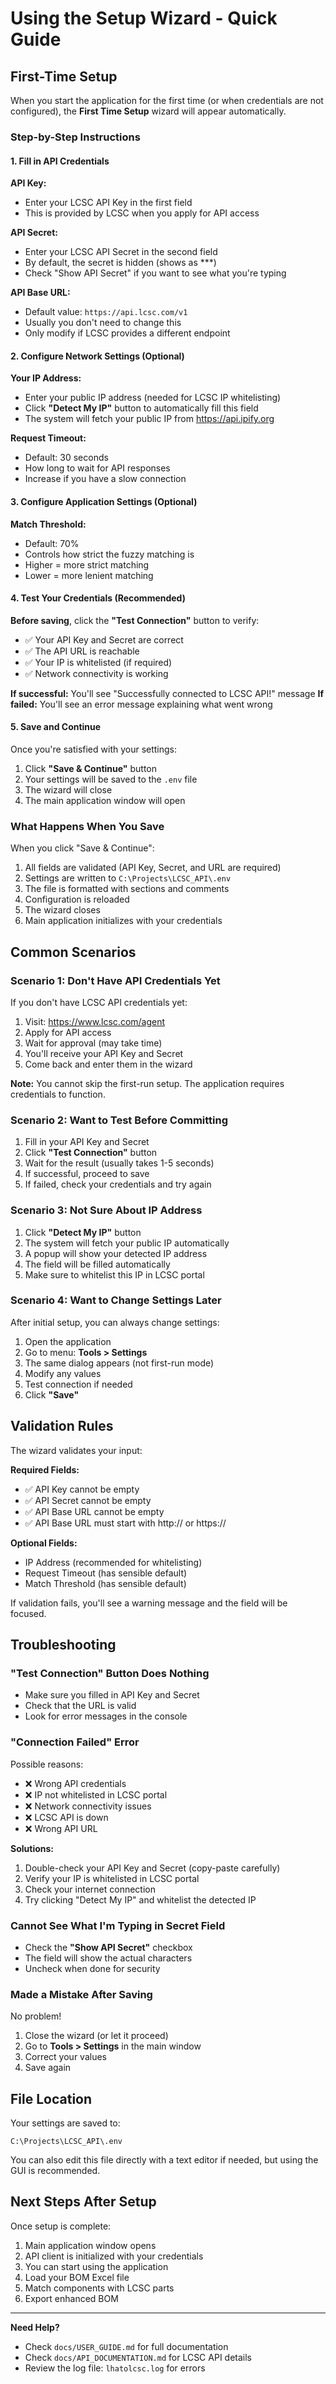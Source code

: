 # Using the Setup Wizard - Quick Guide

## First-Time Setup

When you start the application for the first time (or when credentials are not configured), the **First Time Setup** wizard will appear automatically.

### Step-by-Step Instructions

#### 1. Fill in API Credentials

**API Key:**
- Enter your LCSC API Key in the first field
- This is provided by LCSC when you apply for API access

**API Secret:**
- Enter your LCSC API Secret in the second field
- By default, the secret is hidden (shows as ***)
- Check "Show API Secret" if you want to see what you're typing

**API Base URL:**
- Default value: `https://api.lcsc.com/v1`
- Usually you don't need to change this
- Only modify if LCSC provides a different endpoint

#### 2. Configure Network Settings (Optional)

**Your IP Address:**
- Enter your public IP address (needed for LCSC IP whitelisting)
- Click **"Detect My IP"** button to automatically fill this field
- The system will fetch your public IP from https://api.ipify.org

**Request Timeout:**
- Default: 30 seconds
- How long to wait for API responses
- Increase if you have a slow connection

#### 3. Configure Application Settings (Optional)

**Match Threshold:**
- Default: 70%
- Controls how strict the fuzzy matching is
- Higher = more strict matching
- Lower = more lenient matching

#### 4. Test Your Credentials (Recommended)

**Before saving**, click the **"Test Connection"** button to verify:
- ✅ Your API Key and Secret are correct
- ✅ The API URL is reachable
- ✅ Your IP is whitelisted (if required)
- ✅ Network connectivity is working

**If successful:** You'll see "Successfully connected to LCSC API!" message
**If failed:** You'll see an error message explaining what went wrong

#### 5. Save and Continue

Once you're satisfied with your settings:
1. Click **"Save & Continue"** button
2. Your settings will be saved to the `.env` file
3. The wizard will close
4. The main application window will open

### What Happens When You Save

When you click "Save & Continue":
1. All fields are validated (API Key, Secret, and URL are required)
2. Settings are written to `C:\Projects\LCSC_API\.env`
3. The file is formatted with sections and comments
4. Configuration is reloaded
5. The wizard closes
6. Main application initializes with your credentials

## Common Scenarios

### Scenario 1: Don't Have API Credentials Yet

If you don't have LCSC API credentials yet:
1. Visit: https://www.lcsc.com/agent
2. Apply for API access
3. Wait for approval (may take time)
4. You'll receive your API Key and Secret
5. Come back and enter them in the wizard

**Note:** You cannot skip the first-run setup. The application requires credentials to function.

### Scenario 2: Want to Test Before Committing

1. Fill in your API Key and Secret
2. Click **"Test Connection"** button
3. Wait for the result (usually takes 1-5 seconds)
4. If successful, proceed to save
5. If failed, check your credentials and try again

### Scenario 3: Not Sure About IP Address

1. Click **"Detect My IP"** button
2. The system will fetch your public IP automatically
3. A popup will show your detected IP address
4. The field will be filled automatically
5. Make sure to whitelist this IP in LCSC portal

### Scenario 4: Want to Change Settings Later

After initial setup, you can always change settings:
1. Open the application
2. Go to menu: **Tools > Settings**
3. The same dialog appears (not first-run mode)
4. Modify any values
5. Test connection if needed
6. Click **"Save"**

## Validation Rules

The wizard validates your input:

**Required Fields:**
- ✅ API Key cannot be empty
- ✅ API Secret cannot be empty
- ✅ API Base URL cannot be empty
- ✅ API Base URL must start with http:// or https://

**Optional Fields:**
- IP Address (recommended for whitelisting)
- Request Timeout (has sensible default)
- Match Threshold (has sensible default)

If validation fails, you'll see a warning message and the field will be focused.

## Troubleshooting

### "Test Connection" Button Does Nothing
- Make sure you filled in API Key and Secret
- Check that the URL is valid
- Look for error messages in the console

### "Connection Failed" Error
Possible reasons:
- ❌ Wrong API credentials
- ❌ IP not whitelisted in LCSC portal
- ❌ Network connectivity issues
- ❌ LCSC API is down
- ❌ Wrong API URL

**Solutions:**
1. Double-check your API Key and Secret (copy-paste carefully)
2. Verify your IP is whitelisted in LCSC portal
3. Check your internet connection
4. Try clicking "Detect My IP" and whitelist the detected IP

### Cannot See What I'm Typing in Secret Field
- Check the **"Show API Secret"** checkbox
- The field will show the actual characters
- Uncheck when done for security

### Made a Mistake After Saving
No problem! 
1. Close the wizard (or let it proceed)
2. Go to **Tools > Settings** in the main window
3. Correct your values
4. Save again

## File Location

Your settings are saved to:
```
C:\Projects\LCSC_API\.env
```

You can also edit this file directly with a text editor if needed, but using the GUI is recommended.

## Next Steps After Setup

Once setup is complete:
1. Main application window opens
2. API client is initialized with your credentials
3. You can start using the application
4. Load your BOM Excel file
5. Match components with LCSC parts
6. Export enhanced BOM

---

**Need Help?**
- Check `docs/USER_GUIDE.md` for full documentation
- Check `docs/API_DOCUMENTATION.md` for LCSC API details
- Review the log file: `lhatolcsc.log` for errors
